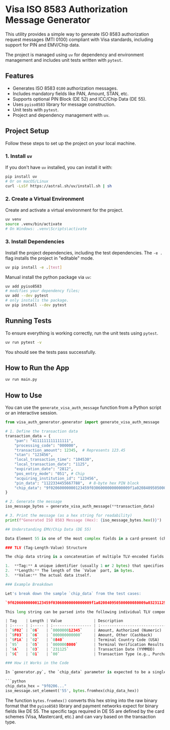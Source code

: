 # Visa ISO 8583 Authorization Message Generator

This utility provides a simple way to generate ISO 8583 authorization request messages (MTI 0100) compliant with Visa standards, including support for PIN and EMV/Chip data.

The project is managed using `uv` for dependency and environment management and includes unit tests written with `pytest`.

## Features

- Generates ISO 8583 `0100` authorization messages.
- Includes mandatory fields like PAN, Amount, STAN, etc.
- Supports optional PIN Block (DE 52) and ICC/Chip Data (DE 55).
- Uses `pyiso8583` library for message construction.
- Unit tests with `pytest`.
- Project and dependency management with `uv`.

## Project Setup

Follow these steps to set up the project on your local machine.

### 1. Install `uv`

If you don't have `uv` installed, you can install it with:
```bash
pip install uv
# Or on macOS/Linux
curl -LsSf https://astral.sh/uv/install.sh | sh
```

### 2. Create a Virtual Environment

Create and activate a virtual environment for the project.

```bash
uv venv
source .venv/bin/activate
# On Windows: .venv\Scripts\activate
```

### 3. Install Dependencies

Install the project dependencies, including the test dependencies. The `-e .` flag installs the project in "editable" mode.

```bash
uv pip install -e .[test]
```

Manual install the python package via `uv`:

```bash
uv add pyiso8583
# modifies your dependency files;
uv add --dev pytest
# only installs the package.
uv pip install --dev pytest
```

## Running Tests

To ensure everything is working correctly, run the unit tests using `pytest`.

```bash
uv run pytest -v
```

You should see the tests pass successfully.

## How to Run the App

```bash
uv run main.py
```


## How to Use

You can use the `generate_visa_auth_message` function from a Python script or an interactive session.

```python
from visa_auth_generator.generator import generate_visa_auth_message

# 1. Define the transaction data
transaction_data = {
    "pan": "4111111111111111",
    "processing_code": "000000",
    "transaction_amount": 12345,  # Represents 123.45
    "stan": "123456",
    "local_transaction_time": "104530",
    "local_transaction_date": "1125",
    "expiration_date": "2812",
    "pos_entry_mode": "051", # Chip
    "acquiring_institution_id": "123456",
    "pin_data": "1122334455667788",  # 8-byte hex PIN block
    "chip_data": "9f02060000000123459f03060000000000009f1a020840950500000080009a032311259c0100" # Sample EMV data
}

# 2. Generate the message
iso_message_bytes = generate_visa_auth_message(**transaction_data)

# 3. Print the message (as a hex string for readability)
print(f"Generated ISO 8583 Message (Hex): {iso_message_bytes.hex()}")

## Understanding EMV/Chip Data (DE 55)

Data Element 55 is one of the most complex fields in a card-present (chip) transaction. It doesn't contain a single value but rather a collection of data objects from the chip card and the terminal. This data is encoded using a **Tag-Length-Value (TLV)** format.

### TLV (Tag-Length-Value) Structure

The chip data string is a concatenation of multiple TLV-encoded fields. Each field consists of:

1.  **Tag:** A unique identifier (usually 1 or 2 bytes) that specifies the type of data (e.g., `9F02` for Transaction Amount).
2.  **Length:** The length of the `Value` part, in bytes.
3.  **Value:** The actual data itself.

### Example Breakdown

Let's break down the sample `chip_data` from the test cases:

`9f02060000000123459f03060000000000009f1a020840950500000080009a032311259c0100`

This long string can be parsed into the following individual TLV components:

| Tag    | Length | Value              | Description                     |
| :----- | :----- | :----------------- | :------------------------------ |
| `9F02` | `06`   | `000000012345`     | Amount, Authorized (Numeric)    |
| `9F03` | `06`   | `000000000000`     | Amount, Other (Cashback)        |
| `9F1A` | `02`   | `0840`             | Terminal Country Code (USA)     |
| `95`   | `05`   | `0000008000`       | Terminal Verification Results   |
| `9A`   | `03`   | `231125`           | Transaction Date (YYMMDD)       |
| `9C`   | `01`   | `00`               | Transaction Type (e.g., Purchase) |

### How it Works in the Code

In `generator.py`, the `chip_data` parameter is expected to be a single hexadecimal string containing all the necessary TLV-encoded data concatenated together.

```python
chip_data_hex = "9f0206..."
iso_message.set_element('55', bytes.fromhex(chip_data_hex))
```

The function `bytes.fromhex()` converts this hex string into the raw binary format that the `pyiso8583` library and payment networks expect for binary fields like DE 55. The specific tags required in DE 55 are defined by the card schemes (Visa, Mastercard, etc.) and can vary based on the transaction type.
```
